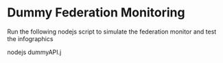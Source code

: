 Dummy Federation Monitoring
==========================

Run the following nodejs script to simulate the federation monitor and test the infographics

nodejs dummyAPI.j
